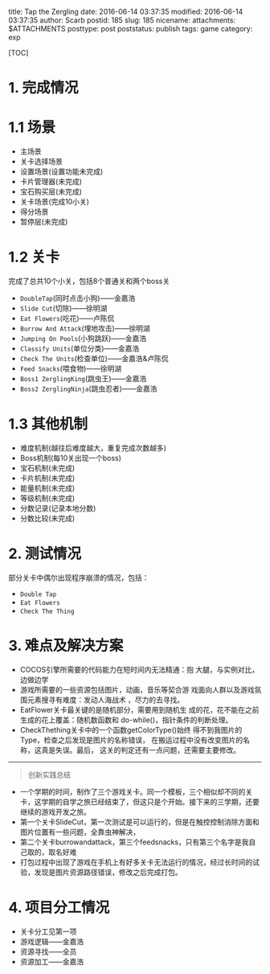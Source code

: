 title: Tap the Zergling 
date: 2016-06-14 03:37:35
modified: 2016-06-14 03:37:35
author: Scarb
postid: 185
slug: 185
nicename: 
attachments: $ATTACHMENTS
posttype: post
poststatus: publish
tags: game
category: exp

[TOC]

# 1. 完成情况

# 1.1 场景

 - 主场景
 - 关卡选择场景
 - 设置场景(设置功能未完成)
 - 卡片管理器(未完成)
 - 宝石购买层(未完成)
 - 关卡场景(完成10小关)
 - 得分场景
 - 暂停层(未完成)

# 1.2 关卡
完成了总共10个小关，包括8个普通关和两个boss关

 - `DoubleTap`(同时点击小狗)——金嘉浩
 - `Slide Cut`(切除)——徐明湖
 - `Eat Flowers`(吃花)——卢陈侃
 - `Burrow And Attack`(埋地攻击)——徐明湖
 - `Jumping On Pools`(小狗跳跃)——金嘉浩
 - `Classify Units`(单位分类)——金嘉浩
 - `Check The Units`(检查单位)——金嘉浩&卢陈侃
 - `Feed Snacks`(喂食物)——徐明湖
 - `Boss1 ZerglingKing`(跳虫王)——金嘉浩
 - `Boss2 ZerglingNinja`(跳虫忍者)——金嘉浩
 
# 1.3 其他机制
 
 - 难度机制(越往后难度越大，重复完成次数越多)
 - Boss机制(每10关出现一个boss)
 - 宝石机制(未完成)
 - 卡片机制(未完成)
 - 能量机制(未完成)
 - 等级机制(未完成)
 - 分数记录(记录本地分数)
 - 分数比较(未完成)
 
# 2. 测试情况
部分关卡中偶尔出现程序崩溃的情况，包括：
 
 - `Double Tap`
 - `Eat Flowers`
 - `Check The Thing` 
 
# 3. 难点及解决方案

> 
- COCOS引擎所需要的代码能力在短时间内无法精通：抱
大腿，与实例对比，边做边学
- 游戏所需要的一些资源包括图片，动画，音乐等契合游
戏面向人群以及游戏氛围元素搜寻有难度：发动人海战术
，尽力的去寻找。
- EatFlower关卡最关键的是随机部分，需要用到随机生
成的花，花不能在之前生成的花上覆盖：随机数函数和
do-while()，指针条件的判断处理。
- CheckThething关卡中的一个函数getColorType()始终
得不到我图片的Type，检查之后发现是图片的名称错误，
在搬运过程中没有改变图片的名称，这真是失误。最后，
这关的判定还有一点问题，还需要主要修改。

------
>创新实践总结
- 一个学期的时间，制作了三个游戏关卡。同一个模板，三个相似却不同的关卡，这学期的自学之旅已经结束了，但这只是个开始。接下来的三学期，还要继续的游戏开发之旅。
- 第一个关卡SlideCut，第一次测试是可以运行的，但是在触控控制消除方面和图片位置有一些问题，全靠虫神解决，
- 第二个关卡burrowandattack，第三个feedsnacks，只有第三个名字是我自己取的，取名好难
- 打包过程中出现了游戏在手机上有好多关卡无法运行的情况，经过长时间的试验，发现是图片资源路径错误，修改之后完成打包。

# 4. 项目分工情况

- 关卡分工见第一项
- 游戏逻辑——金嘉浩
- 资源寻找——全员
- 资源加工——金嘉浩